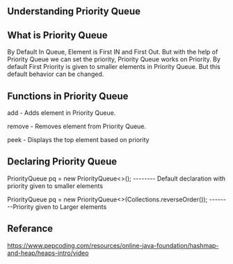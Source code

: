 ## Understanding Priority Queue

## What is Priority Queue
By Default In Queue, Element is First IN and First Out. But with the help of Priority Queue we can set the priority, Priority Queue works on Priority.
By default First Priority is given to smaller elements in Priority Queue. But this default behavior can be changed.

## Functions in Priority Queue

add - Adds element in Priority Queue.

remove - Removes element from Priority Queue.

peek - Displays the top element based on priority

## Declaring Priority Queue

PriorityQueue<Integer> pq = new PriorityQueue<>(); -------- Default declaration with priority given to smaller elements
  
PriorityQueue<Integer> pq = new PriorityQueue<>(Collections.reverseOrder()); --------Priority given to Larger elements  
  

## Referance

 https://www.pepcoding.com/resources/online-java-foundation/hashmap-and-heap/heaps-intro/video


